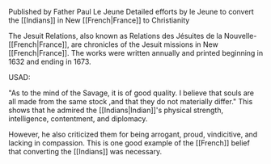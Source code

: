 Published by Father Paul Le Jeune
Detailed efforts by le Jeune to convert the [[Indians]] in New [[French|France]] to Christianity

The Jesuit Relations, also known as Relations des Jésuites de la Nouvelle-[[French|France]], are chronicles of the Jesuit missions in New [[French|France]]. The works were written annually and printed beginning in 1632 and ending in 1673.

USAD:

"As to the mind of the Savage, it is of good quality. I believe that souls are all made from the same stock ,and that they do not materially differ."
This shows that he admired the [[Indians|Indian]]'s physical strength, intelligence, contentment, and diplomacy.

However, he also criticized them for being arrogant, proud, vindicitive, and lacking in compassion. This is one good example of the [[French]] belief that converting the [[Indians]] was necessary.
